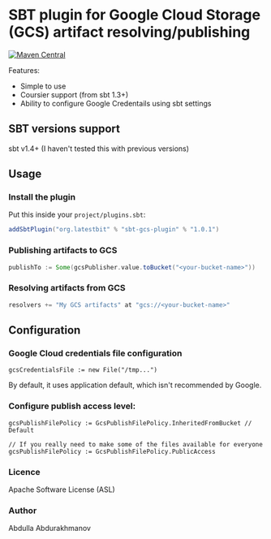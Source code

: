 # SBT plugin for Google Cloud Storage (GCS) artifact resolving/publishing
[![Maven Central](https://maven-badges.herokuapp.com/maven-central/org.latestbit/sbt-gcs-plugin_2.12/badge.svg)](https://maven-badges.herokuapp.com/maven-central/org.latestbit/sbt-gcs-plugin_2.12/)

Features:
- Simple to use
- Coursier support (from sbt 1.3+)
- Ability to configure Google Credentails using sbt settings

## SBT versions support
sbt v1.4+ (I haven't tested this with previous versions)

## Usage

### Install the plugin

Put this inside your `project/plugins.sbt`:

```scala
addSbtPlugin("org.latestbit" % "sbt-gcs-plugin" % "1.0.1")
```

### Publishing artifacts to GCS

```scala
publishTo := Some(gcsPublisher.value.toBucket("<your-bucket-name>"))
```

### Resolving artifacts from GCS

```scala
resolvers += "My GCS artifacts" at "gcs://<your-bucket-name>"
```

## Configuration

### Google Cloud credentials file configuration

```
gcsCredentialsFile := new File("/tmp...")
```
By default, it uses application default, which isn't recommended by Google.

### Configure publish access level:
```
gcsPublishFilePolicy := GcsPublishFilePolicy.InheritedFromBucket // Default

// If you really need to make some of the files available for everyone
gcsPublishFilePolicy := GcsPublishFilePolicy.PublicAccess 
```

### Licence
Apache Software License (ASL)

### Author
Abdulla Abdurakhmanov
